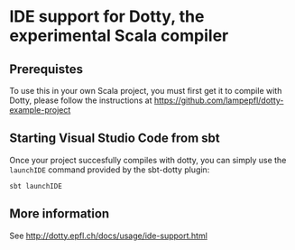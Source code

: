 # IDE support for Dotty, the experimental Scala compiler

## Prerequistes
To use this in your own Scala project, you must first get it to compile with
Dotty, please follow the instructions at https://github.com/lampepfl/dotty-example-project

## Starting Visual Studio Code from sbt
Once your project succesfully compiles with dotty, you can simply use the
`launchIDE` command provided by the sbt-dotty plugin:

```shell
sbt launchIDE
```

## More information

See http://dotty.epfl.ch/docs/usage/ide-support.html
